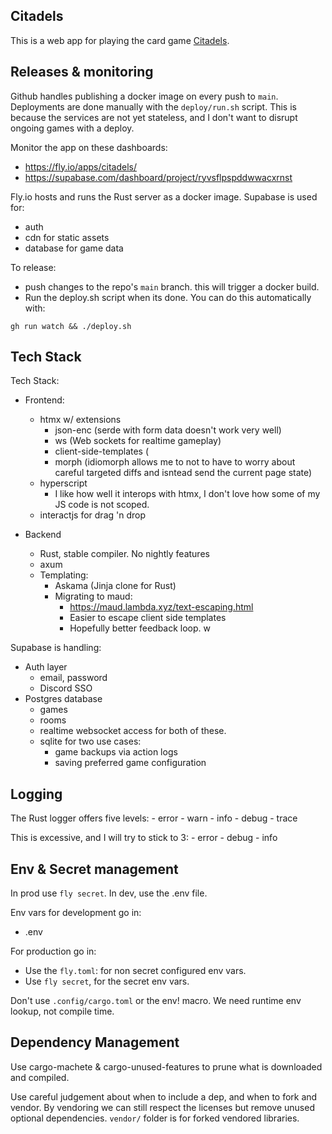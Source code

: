## Citadels
This is a web app for playing the card game [Citadels](https://boardgamegeek.com/boardgame/478/citadels).

## Releases & monitoring
Github handles publishing a docker image on every push to `main`.  
Deployments are done manually with the `deploy/run.sh` script.
This is because the services are not yet stateless, and I don't want to disrupt ongoing games with a deploy.

Monitor the app on these dashboards: 
- https://fly.io/apps/citadels/
- https://supabase.com/dashboard/project/ryvsflpspddwwacxrnst

Fly.io hosts and runs the Rust server as a docker image.
Supabase is used for:
- auth
- cdn for static assets
- database for game data

To release:
- push changes to the repo's `main` branch. this will trigger a docker build.
- Run the deploy.sh script when its done. You can do this automatically with:
```
gh run watch && ./deploy.sh
```

## Tech Stack 
Tech Stack:
- Frontend:
    - htmx w/ extensions
        - json-enc (serde with form data doesn't work very well)
        - ws (Web sockets for realtime gameplay)
        - client-side-templates (
        - morph (idiomorph allows me to not to have to worry about careful targeted diffs and isntead send the current page state)
    - hyperscript
        - I like how well it interops with htmx, I don't love how some of my JS code is not scoped. 
    - interactjs for drag 'n drop

- Backend 
    - Rust, stable compiler. No nightly features
    - axum
    - Templating:
        - Askama (Jinja clone for Rust)
        - Migrating to maud:
            - https://maud.lambda.xyz/text-escaping.html
            - Easier to escape client side templates
            - Hopefully better feedback loop.
             w

Supabase is handling:
- Auth layer
    - email, password
    - Discord SSO
- Postgres database
    - games
    - rooms
    - realtime websocket access for both of these.
    - sqlite for two use cases:
        - game backups via action logs
        - saving preferred game configuration

## Logging
The Rust logger offers five levels:
    - error
    - warn
    - info
    - debug
    - trace

This is excessive, and I will try to stick to 3:
    - error
    - debug
    - info

## Env & Secret management
In prod use `fly secret`.
In dev, use the .env file.

Env vars for development go in:
- .env

For production go in:
- Use the `fly.toml`: for non secret configured env vars.
- Use `fly secret`, for the secret env vars.

Don't use `.config/cargo.toml` or the env! macro. We need runtime env lookup, not compile time.

## Dependency Management
Use cargo-machete & cargo-unused-features to prune what is downloaded and compiled.

Use careful judgement about when to include a dep, and when to fork and vendor. By vendoring we can still respect the licenses but remove unused optional dependencies. `vendor/` folder is for forked vendored libraries.
